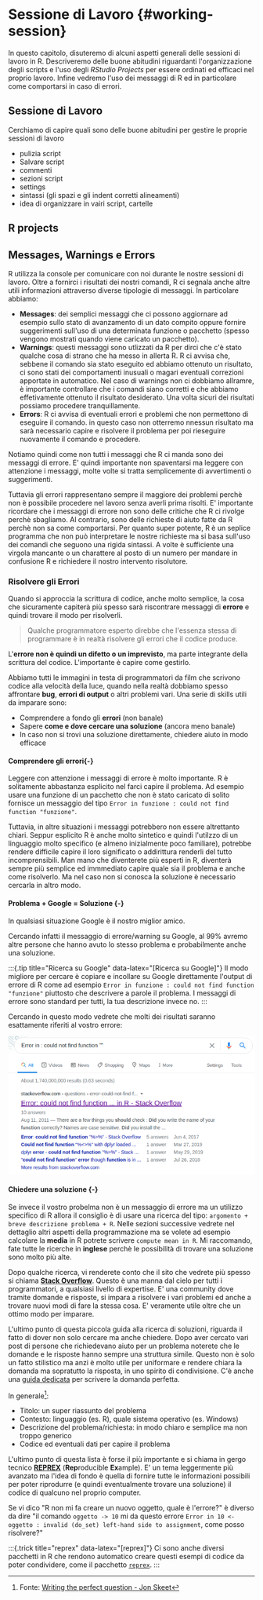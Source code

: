# Sessione di Lavoro {#working-session}



In questo capitolo, disuteremo di alcuni aspetti generali delle sessioni di lavoro in R. Descriveremo delle buone abitudini riguardanti l'organizzazione degli scripts e l'uso degli *RStudio Projects* per essere ordinati ed efficaci nel proprio lavoro. Infine vedremo l'uso dei messaggi di R ed in particolare come comportarsi in caso di errori.

## Sessione di Lavoro

Cerchiamo di capire quali sono delle buone abitudini per gestire le proprie sessioni di lavoro
- pulizia script
- Salvare script
- commenti 
- sezioni script
- settings
- sintassi (gli spazi e gli indent corretti alineamenti)
- idea di organizzare in vairi script, cartelle

## R projects


## Messages, Warnings e Errors

R utilizza la console per comunicare con noi durante le nostre sessioni di lavoro. Oltre a fornirci i risultati dei nostri comandi, R ci segnala anche altre utili informazioni attraverso diverse tipologie di messaggi. In particolare abbiamo:

- **Messages**: dei semplici messaggi che ci possono aggiornare ad esempio sullo stato di avanzamento di un dato compito oppure fornire suggerimenti sull'uso di una determinata funzione o pacchetto (spesso vengono mostrati quando viene caricato un pacchetto).
- **Warnings**: questi messaggi sono utlizzati da R per dirci che c'è stato qualche cosa di strano che ha messo in allerta R. R ci avvisa che, sebbene il comando sia stato eseguito ed abbiamo ottenuto un risultato, ci sono stati dei comportamenti inusuali o magari eventuali correzioni apportate in automatico. Nel caso di warnings non ci dobbiamo allramre, è importante controllare che i comandi siano corretti e che abbiamo effetivamente ottenuto il risultato desiderato. Una volta sicuri dei risultati possiamo procedere tranquillamente.
- **Errors**: R ci avvisa di eventuali errori e problemi che non permettono di eseguire il comando. in questo caso non otterremo nnessun risultato ma sarà necessario capire e risolvere il problema per poi rieseguire nuovamente il comando e procedere.

Notiamo quindi come non tutti i messaggi che R ci manda sono dei messaggi di errore. E' quindi importante non spaventarsi ma leggere con attenzione  i messaggi, molte volte si tratta semplicemente di avvertimenti o suggerimenti.


Tuttavia gli errori rappresentano sempre il maggiore dei problemi perchè non è possibile procedere nel lavoro senza averli prima risolti. E' importante ricordare che i messaggi di errore non sono delle critiche che R ci rivolge perchè sbagliamo. Al contrario, sono delle richieste di aiuto fatte da R perchè non sa come comportarsi. Per quanto super potente, R è un seplice programma che non può interpretare le nostre richieste ma si basa sull'uso dei comandi che seguono una rigida sintassi. A volte è sufficiente una virgola mancante o un charattere al posto di un numero per mandare in confusione R e richiedere il nostro intervento risolutore. 

### Risolvere gli Errori

Quando si approccia la scrittura di codice, anche molto semplice, la cosa che sicuramente capiterà più spesso sarà riscontrare  messaggi di **errore** e quindi trovare il modo per risolverli.

> Qualche programmatore esperto direbbe che l'essenza stessa di programmare è in realtà risolvere gli errori che il codice produce.

L'**errore non è quindi un difetto o un imprevisto**, ma parte integrante della scrittura del codice. L'importante è capire come gestirlo.

Abbiamo tutti le immagini in testa di programmatori da film che scrivono codice alla velocità della luce, quando nella realtà dobbiamo spesso affrontare **bug**, **errori di output** o altri problemi vari. Una serie di skills utili da imparare sono:

  * Comprendere a fondo gli **errori** (non banale)
  * Sapere **come e dove cercare una soluzione** (ancora meno banale) 
  * In caso non si trovi una soluzione direttamente, chiedere aiuto in modo efficace

#### Comprendere gli errori{-}
  
Leggere con attenzione i messaggi di errore è molto importante. R è solitamente abbastanza esplicito nel farci capire il problema. Ad esempio usare una funzione di un pacchetto che non è stato caricato di solito fornisce un messaggio del tipo `Error in funzione : could not find function "funzione"`.

Tuttavia, in altre situazioni i messaggi potrebbero non essere altrettanto chiari. Seppur esplicito R è anche molto sintetico e quindi l'utilzzo di un linguaggio molto specifico (e almeno inizialmente poco familiare), potrebbe rendere difficile capire il loro significato o addirittura renderli del tutto incomprensibili. Man mano che diventerete più esperti in R, diventerà sempre più semplice ed immmediato capire quale sia il problema e anche come risolverlo. Ma nel caso non si conosca la soluzione è necessario cercarla in altro modo.

#### Problema + Google = Soluzione {-}

In qualsiasi situazione Google è il nostro miglior amico.

Cercando infatti il messaggio di errore/warning su Google, al 99% avremo altre persone che hanno avuto lo stesso problema e probabilmente anche una soluzione.

:::{.tip title="Ricerca su Google" data-latex="[Ricerca su Google]"}
Il modo migliore per cercare è copiare e incollare su Google direttamente l'output di errore di R come ad esempio `Error in funzione : could not find function "funzione"` piuttosto che descrivere a parole il problema. I messaggi di errore sono standard per tutti, la tua descrizione invece no.
:::

Cercando in questo modo vedrete che molti dei risultati saranno esattamente riferiti al vostro errore:

<center>

![](images/stack_question.png)
</center>

#### Chiedere una soluzione {-}

Se invece il vostro probelma non è un messaggio di errore ma un utilizzo specifico di R allora il consiglio è di usare una ricerca del tipo: `argomento + breve descrizione problema + R`. Nelle sezioni successive vedrete nel dettaglio altri aspetti della programmazione ma se volete ad esempio calcolare la **media** in R potrete scrivere `compute mean in R`. 
Mi raccomando, fate tutte le ricerche in **inglese** perchè le possibilità di trovare una soluzione sono molto più alte.

Dopo qualche ricerca, vi renderete conto che il sito che vedrete più spesso si chiama [**Stack Overflow**](https://stackoverflow.com/). Questo è una manna dal cielo per tutti i programmatori, a qualsiasi livello di expertise. E' una community dove tramite domande e risposte, si impara a risolvere i vari problemi ed anche a trovare nuovi modi di fare la stessa cosa. E' veramente utile oltre che un ottimo modo per imparare.

L'ultimo punto di questa piccola guida alla ricerca di soluzioni, riguarda il fatto di dover non solo cercare ma anche chiedere. Dopo aver cercato vari post di persone che richiedevano aiuto per un problema noterete che le domande e le risposte hanno sempre una struttura simile. Questo non è solo un fatto stilistico ma anzi è molto utile per uniformare e rendere chiara la domanda ma sopratutto la risposta, in uno spirito di condivisione. C'è anche una [guida dedicata](https://stackoverflow.com/help/how-to-ask) per scrivere la domanda perfetta.

In generale[^stack]:

- Titolo: un super riassunto del problema
- Contesto: linguaggio (es. R), quale sistema operativo (es. Windows)
- Descrizione del problema/richiesta: in modo chiaro e semplice ma non troppo generico
- Codice ed eventuali dati per capire il problema

L'ultimo punto di questa lista è forse il più importante e si chiama in gergo tecnico [**REPREX**](https://community.rstudio.com/t/faq-whats-a-reproducible-example-reprex-and-how-do-i-create-one/5219) (**Rep**roducible **Ex**ample). E' un tema leggermente più avanzato ma l'idea di fondo è quella di fornire tutte le informazioni possibili per poter riprodurre (e quindi eventualmente trovare una soluzione) il codice di qualcuno nel proprio computer.

Se vi dico "R non mi fa creare un nuovo oggetto, quale è l'errore?" è diverso da dire "il comando `oggetto -> 10` mi da questo errore `Error in 10 <- oggetto : invalid (do_set) left-hand side to assignment`, come posso risolvere?"

:::{.trick title="reprex" data-latex="[reprex]"}
Ci sono anche diversi pacchetti in R che rendono automatico creare questi esempi di codice da poter condividere, come il pacchetto [`reprex`](https://www.tidyverse.org/help/).
:::

[^stack]: Fonte: [Writing the perfect question - Jon Skeet](https://codeblog.jonskeet.uk/2010/08/29/writing-the-perfect-question/)

